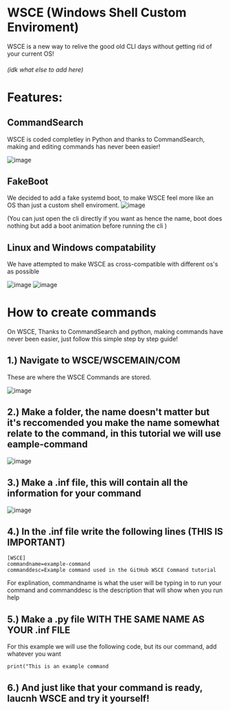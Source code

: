 # WSCE (Windows Shell Custom Enviroment)
WSCE is a new way to relive the good old CLI days without getting rid of your current OS!

###### (idk what else to add here)

# Features:

## CommandSearch

WSCE is coded completley in Python and thanks to CommandSearch, making and editing commands has never been easier!

![image](https://github.com/user-attachments/assets/f67805cf-4229-411c-99d0-940ed7dd4c32)

## FakeBoot

We decided to add a fake systemd boot, to make WSCE feel more like an OS than just a custom shell enviroment. 
![image](https://github.com/user-attachments/assets/d2648526-5f4b-467f-8c8b-c61386130697)

(You can just open the cli directly if you want as hence the name, boot does nothing but add a boot animation before running the cli )

## Linux and Windows compatability

We have attempted to make WSCE as cross-compatible with different os's as possible 


![image](https://github.com/user-attachments/assets/dadbc2c9-8086-48ee-94c9-1a3dbb302ad4)
![image](https://github.com/user-attachments/assets/f5b9a45a-c4aa-4fe0-a48f-628466ac3965)
   

  
# How to create commands
On WSCE, Thanks to CommandSearch and python, making commands have never been easier, just follow this simple step by step guide!

## 1.) Navigate to WSCE/WSCEMAIN/COM

These are where the WSCE Commands are stored.

![image](https://github.com/user-attachments/assets/b93e8539-dc3f-4b5a-bdb3-f8696f263369)


## 2.)  Make a folder, the name doesn't matter but it's reccomended you make the name somewhat relate to the command, in this tutorial we will use eample-command

![image](https://github.com/user-attachments/assets/6b9e404a-2158-4a29-a3cd-acb9a9d3ec27)

## 3.) Make a .inf file, this will contain all the information for your command

![image](https://github.com/user-attachments/assets/9a9d2073-0223-4b58-b4c4-c460f3e170e4)

## 4.) In the .inf file write the following lines (THIS IS IMPORTANT)
```
[WSCE]
commandname=example-command
commanddesc=Example command used in the GitHub WSCE Command tutorial
```
For explination, commandname is what the user will be typing in to run your command and commanddesc is the description that will show when you run help

## 5.) Make a .py file **WITH THE SAME NAME AS YOUR .inf FILE**
For this example we will use the following code, but its our command, add whatever you want

```
print("This is an example command
```

## 6.) And just like that your command is ready, laucnh WSCE and try it yourself!
